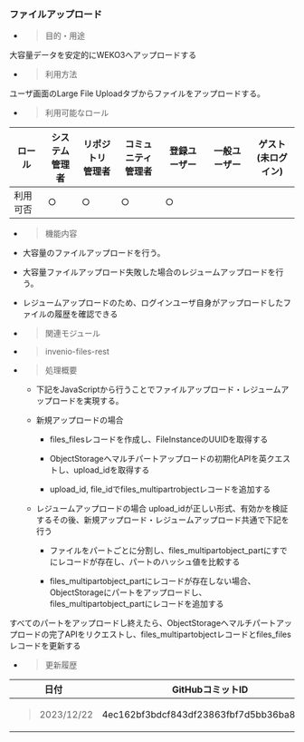 ### ファイルアップロード

  - > 目的・用途

大容量データを安定的にWEKO3へアップロードする

  - > 利用方法

ユーザ画面のLarge File Uploadタブからファイルをアップロードする。

  - > 利用可能なロール

<table>
<thead>
<tr class="header">
<th>ロール</th>
<th>システム<br />
管理者</th>
<th>リポジトリ<br />
管理者</th>
<th>コミュニティ<br />
管理者</th>
<th>登録ユーザー</th>
<th>一般ユーザー</th>
<th>ゲスト<br />
(未ログイン)</th>
</tr>
</thead>
<tbody>
<tr class="odd">
<td>利用可否</td>
<td>○</td>
<td>○</td>
<td>○</td>
<td>○</td>
<td></td>
<td></td>
</tr>
</tbody>
</table>

  - > 機能内容

  - 大容量のファイルアップロードを行う。

  - 大容量ファイルアップロード失敗した場合のレジュームアップロードを行う。

  - レジュームアップロードのため、ログインユーザ自身がアップロードしたファイルの履歴を確認できる

<!-- end list -->

  - > 関連モジュール

<!-- end list -->

  - > invenio-files-rest

<!-- end list -->

  - > 処理概要
    
      - 下記をJavaScriptから行うことでファイルアップロード・レジュームアップロードを実現する。
    
      - 新規アップロードの場合
        
          - files\_filesレコードを作成し、FileInstanceのUUIDを取得する
        
          - ObjectStorageへマルチパートアップロードの初期化APIを英クエストし、upload\_idを取得する
        
          - upload\_id, file\_idでfiles\_multipartrobjectレコードを追加する
    
      - レジュームアップロードの場合 upload\_idが正しい形式、有効かを検証するその後、新規アップロード・レジュームアップロード共通で下記を行う
        
          - ファイルをパートごとに分割し、files\_multipartobject\_partにすでにレコードが存在し、パートのハッシュ値を比較する
        
          - files\_multipartobject\_partにレコードが存在しない場合、ObjectStorageにパートをアップロードし、files\_multipartobject\_partにレコードを追加する

すべてのパートをアップロードし終えたら、ObjectStorageへマルチパートアップロードの完了APIをリクエストし、files\_multipartobjectレコードとfiles\_filesレコードを更新する

  - > 更新履歴

<table>
<thead>
<tr class="header">
<th>日付</th>
<th>GitHubコミットID</th>
<th>更新内容</th>
</tr>
</thead>
<tbody>
<tr class="odd">
<td><blockquote>
<p>2023/12/22</p>
</blockquote></td>
<td>4ec162bf3bdcf843df23863fbf7d5bb36ba875e4</td>
<td>W2023-42</td>
</tr>
</tbody>
</table>